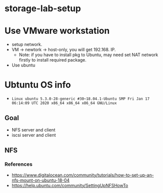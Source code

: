 # storage-lab-setup

# Use VMware workstation
* setup network.
* VM -> newtork -> host-only,   you will get 192.168. IP.
  * Note: if you have to install pkg to Ubuntu, may need set NAT network firstly to install required package.
* Use ubuntu


# Ubtuntu OS info
* `Linux ubuntu 5.3.0-28-generic #30~18.04.1-Ubuntu SMP Fri Jan 17 06:14:09 UTC 2020 x86_64 x86_64 x86_64 GNU/Linux`
## Goal
* NFS server and client
* iscsi server and client

## NFS
### References
* https://www.digitalocean.com/community/tutorials/how-to-set-up-an-nfs-mount-on-ubuntu-18-04
* https://help.ubuntu.com/community/SettingUpNFSHowTo
